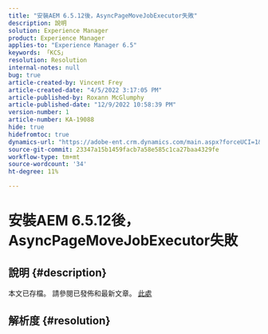```yaml
---
title: "安裝AEM 6.5.12後，AsyncPageMoveJobExecutor失敗"
description: 說明
solution: Experience Manager
product: Experience Manager
applies-to: "Experience Manager 6.5"
keywords: 「KCS」
resolution: Resolution
internal-notes: null
bug: true
article-created-by: Vincent Frey
article-created-date: "4/5/2022 3:17:05 PM"
article-published-by: Roxann McGlumphy
article-published-date: "12/9/2022 10:58:39 PM"
version-number: 1
article-number: KA-19088
hide: true
hidefromtoc: true
dynamics-url: "https://adobe-ent.crm.dynamics.com/main.aspx?forceUCI=1&pagetype=entityrecord&etn=knowledgearticle&id=a9c8686e-f3b4-ec11-983f-000d3a5d0d94"
source-git-commit: 23347a15b1459facb7a58e585c1ca27baa4329fe
workflow-type: tm+mt
source-wordcount: '34'
ht-degree: 11%

---
```


# 安裝AEM 6.5.12後，AsyncPageMoveJobExecutor失敗

## 說明 {#description}

本文已存檔。 請參閱已發佈和最新文章。 [此處](https://experienceleague.adobe.com/search.html#sort=relevancy)

## 解析度 {#resolution}

